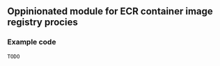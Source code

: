 ## Oppinionated module for ECR container image registry procies ##

### Example code ###

```
TODO

```
